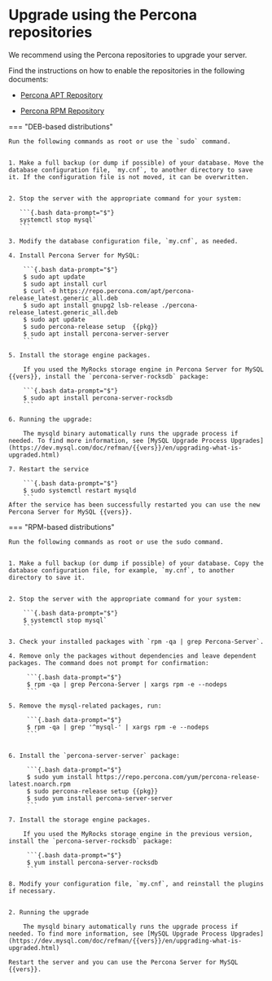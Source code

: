 # Upgrade using the Percona repositories

We recommend using the Percona repositories to upgrade your server.

Find the instructions on how to enable the repositories in the following documents:

* [Percona APT Repository](apt-repo.md)

* [Percona RPM Repository](yum-repo.md)


=== "DEB-based distributions"

    Run the following commands as root or use the `sudo` command.


    1. Make a full backup (or dump if possible) of your database. Move the database configuration file, `my.cnf`, to another directory to save it. If the configuration file is not moved, it can be overwritten.


    2. Stop the server with the appropriate command for your system:
   
       ```{.bash data-prompt="$"}
       systemctl stop mysql`
       ```

    3. Modify the database configuration file, `my.cnf`, as needed.

    4. Install Percona Server for MySQL:

        ```{.bash data-prompt="$"}
        $ sudo apt update
        $ sudo apt install curl
        $ curl -0 https://repo.percona.com/apt/percona-release_latest.generic_all.deb 
        $ sudo apt install gnupg2 lsb-release ./percona-release_latest.generic_all.deb
        $ sudo apt update
        $ sudo percona-release setup  {{pkg}}
        $ sudo apt install percona-server-server
        ```

    5. Install the storage engine packages.

        If you used the MyRocks storage engine in Percona Server for MySQL {{vers}}, install the `percona-server-rocksdb` package:

        ```{.bash data-prompt="$"}
        $ sudo apt install percona-server-rocksdb
        ```

    6. Running the upgrade:

        The mysqld binary automatically runs the upgrade process if needed. To find more information, see [MySQL Upgrade Process Upgrades](https://dev.mysql.com/doc/refman/{{vers}}/en/upgrading-what-is-upgraded.html)

    7. Restart the service 

        ```{.bash data-prompt="$"}
        $ sudo systemctl restart mysqld
        ```
    After the service has been successfully restarted you can use the new Percona Server for MySQL {{vers}}.

=== "RPM-based distributions"

    Run the following commands as root or use the sudo command.


    1. Make a full backup (or dump if possible) of your database. Copy the database configuration file, for example, `my.cnf`, to another directory to save it.


    2. Stop the server with the appropriate command for your system:
   
        ```{.bash data-prompt="$"}
        $ systemctl stop mysql`
        ```

    3. Check your installed packages with `rpm -qa | grep Percona-Server`.

    4. Remove only the packages without dependencies and leave dependent packages. The command does not prompt for confirmation:

         ```{.bash data-prompt="$"}
         $ rpm -qa | grep Percona-Server | xargs rpm -e --nodeps
         ```

    5. Remove the mysql-related packages, run:

         ```{.bash data-prompt="$"}
         $ rpm -qa | grep '^mysql-' | xargs rpm -e --nodeps
         ```


    6. Install the `percona-server-server` package:

         ```{.bash data-prompt="$"}
         $ sudo yum install https://repo.percona.com/yum/percona-release-latest.noarch.rpm
         $ sudo percona-release setup {{pkg}}
         $ sudo yum install percona-server-server
         ```

    7. Install the storage engine packages.

        If you used the MyRocks storage engine in the previous version, install the `percona-server-rocksdb` package:

         ```{.bash data-prompt="$"}
         $ yum install percona-server-rocksdb
         ```

    8. Modify your configuration file, `my.cnf`, and reinstall the plugins if necessary.


    2. Running the upgrade
        
        The mysqld binary automatically runs the upgrade process if needed. To find more information, see [MySQL Upgrade Process Upgrades](https://dev.mysql.com/doc/refman/{{vers}}/en/upgrading-what-is-upgraded.html)

    Restart the server and you can use the Percona Server for MySQL {{vers}}.
